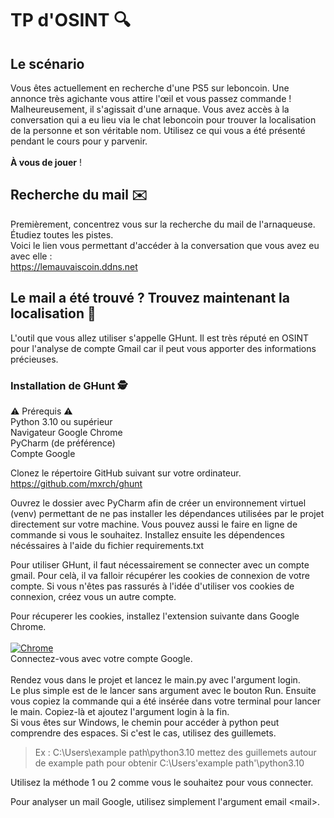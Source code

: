 # TP d'OSINT 🔍
## Le scénario
Vous êtes actuellement en recherche d'une PS5 sur leboncoin. Une annonce très agichante vous attire l'œil et vous passez commande ! Malheureusement, il s'agissait d'une arnaque. Vous avez accès à la conversation qui a eu lieu via le chat leboncoin pour trouver la localisation de la personne et son véritable nom. Utilisez ce qui vous a été présenté pendant le cours pour y parvenir.<br><br>
**À vous de jouer** !

## Recherche du mail ✉️

Premièrement, concentrez vous sur la recherche du mail de l'arnaqueuse. Étudiez toutes les pistes.<br>
Voici le lien vous permettant d'accéder à la conversation que vous avez eu avec elle :<br>
https://lemauvaiscoin.ddns.net

## Le mail a été trouvé ? Trouvez maintenant la localisation 📍

L'outil que vous allez utiliser s'appelle GHunt. Il est très réputé en OSINT pour l'analyse de compte Gmail car il peut vous apporter des informations précieuses.

### Installation de GHunt 🕵️

⚠️ Prérequis ⚠️<br>
 Python 3.10 ou supérieur<br>
 Navigateur Google Chrome<br>
 PyCharm (de préférence)<br>
 Compte Google<br>

Clonez le répertoire GitHub suivant sur votre ordinateur.<br>
https://github.com/mxrch/ghunt
<br>

Ouvrez le dossier avec PyCharm afin de créer un environnement virtuel (venv) permettant de ne pas installer les dépendances utilisées par le projet directement sur votre machine. Vous pouvez aussi le faire en ligne de commande si vous le souhaitez. Installez ensuite les dépendences nécéssaires à l'aide du fichier requirements.txt<br>

Pour utiliser GHunt, il faut nécessairement se connecter avec un compte gmail. Pour celà, il va falloir récupérer les cookies de connexion de votre compte. Si vous n'êtes pas rassurés à l'idée d'utiliser vos cookies de connexion, créez vous un autre compte.<br>

Pour récuperer les cookies, installez l'extension suivante dans Google Chrome.<br><br>
[![Chrome](https://storage.googleapis.com/web-dev-uploads/image/WlD8wC6g8khYWPJUsQceQkhXSlv1/UV4C4ybeBTsZt43U4xis.png)](https://chrome.google.com/webstore/detail/ghunt-companion/dpdcofblfbmmnikcbmmiakkclocadjab)<br>
Connectez-vous avec votre compte Google.<br><br>
Rendez vous dans le projet et lancez le main.py avec l'argument login.<br>
Le plus simple est de le lancer sans argument avec le bouton Run. Ensuite vous copiez la commande qui a été insérée dans votre terminal pour lancer le main. Copiez-là et ajoutez l'argument login à la fin.<br>
Si vous êtes sur Windows, le chemin pour accéder à python peut comprendre des espaces. Si c'est le cas, utilisez des guillemets.<br>
> Ex : C:\Users\example path\python3.10 mettez des guillemets autour de example path pour obtenir C:\Users\'example path'\python3.10<br>

Utilisez la méthode 1 ou 2 comme vous le souhaitez pour vous connecter.<br>

Pour analyser un mail Google, utilisez simplement l'argument email \<mail\>.


